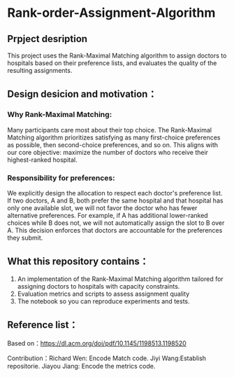 # Rank-order-Assignment-Algorithm

## Prpject desription

This project uses the Rank-Maximal Matching algorithm to assign doctors to hospitals based on their preference lists, and evaluates the quality of the resulting assignments.

## Design desicion and motivation：
### Why Rank-Maximal Matching: 

Many participants care most about their top choice. The Rank-Maximal Matching algorithm prioritizes satisfying as many first-choice preferences as possible, then second-choice preferences, and so on. This aligns with our core objective: maximize the number of doctors who receive their highest-ranked hospital.

### Responsibility for preferences: 

We explicitly design the allocation to respect each doctor's preference list. If two doctors, A and B, both prefer the same hospital and that hospital has only one available slot, we will not favor the doctor who has fewer alternative preferences. For example, if A has additional lower-ranked choices while B does not, we will not automatically assign the slot to B over A. This decision enforces that doctors are accountable for the preferences they submit.

## What this repository contains：
1. An implementation of the Rank-Maximal Matching algorithm tailored for assigning doctors to hospitals with capacity constraints.
2. Evaluation metrics and scripts to assess assignment quality
3. The notebook so you can reproduce experiments and tests.

## Reference list：
Based on：https://dl.acm.org/doi/pdf/10.1145/1198513.1198520

Contribution：Richard Wen: Encode Match code. Jiyi Wang:Establish repositorie. Jiayou Jiang: Encode the metrics code.
